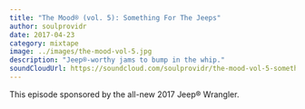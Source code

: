 ```yaml
---
title: "The Mood® (vol. 5): Something For The Jeeps"
author: soulprovidr
date: 2017-04-23
category: mixtape
image: ../images/the-mood-vol-5.jpg
description: "Jeep®-worthy jams to bump in the whip."
soundCloudUrl: https://soundcloud.com/soulprovidr/the-mood-vol-5-something-for-the-jeeps
---
```


This episode sponsored by the all-new 2017 Jeep® Wrangler.